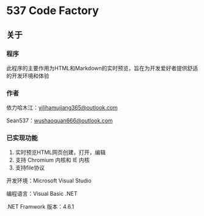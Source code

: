 # 537 Code Factory

## 关于

### 程序

此程序的主要作用为HTML和Markdown的实时预览，旨在为开发爱好者提供舒适的开发环境和体验<br>

### 作者

依力哈木江：[yilihamujiang365@outlook.com](mailto:yilihamujiang365@outlook.com)

Sean537：[wushaoquan666@outlook.com](mailto:wushaoquan666@outlook.com)

### 已实现功能

1. 实时预览HTML网页创建，打开，编辑
2. 支持 Chromium 内核和 IE 内核
3. 支持file协议

开发环境：Microsoft Visual Studio

编程语言：Visual Basic .NET

.NET Framwork 版本：4.6.1